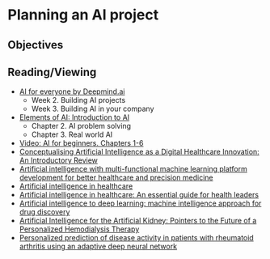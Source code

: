 # Planning an AI project

## Objectives

## Reading/Viewing
- [AI for everyone by Deepmind.ai](https://www.coursera.org/learn/ai-for-everyone/)
  - Week 2. Building AI projects
  - Week 3. Building AI in your company
- [Elements of AI: Introduction to AI](https://course.elementsofai.com/)
  - Chapter 2. AI problem solving
  - Chapter 3. Real world AI
- [Video: AI for beginners. Chapters 1-6](https://www.youtube.com/watch?v=JMUxmLyrhSk)
- [Conceptualising Artificial Intelligence as a Digital Healthcare Innovation: An Introductory Review](https://doi.org/10.2147/MDER.S262590)
- [Artificial intelligence with multi-functional machine learning platform development for better healthcare and precision medicine](https://pubmed.ncbi.nlm.nih.gov/32185396/)
- [Artificial intelligence in healthcare](https://www.nature.com/articles/s41551-018-0305-z/)
- [Artificial intelligence in healthcare: An essential guide for health leaders](https://journals.sagepub.com/doi/10.1177/0840470419873123)
- [Artificial intelligence to deep learning: machine intelligence approach for drug discovery](https://pubmed.ncbi.nlm.nih.gov/33844136/)
- [Artificial Intelligence for the Artificial Kidney: Pointers to the Future of a Personalized Hemodialysis Therapy](https://pubmed.ncbi.nlm.nih.gov/29594137/)
- [Personalized prediction of disease activity in patients with rheumatoid arthritis using an adaptive deep neural network](https://pubmed.ncbi.nlm.nih.gov/34185794/)